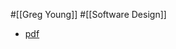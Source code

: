 #[[Greg Young]] #[[Software Design]]

- [pdf](https://cqrs.files.wordpress.com/2010/11/cqrs_documents.pdf)